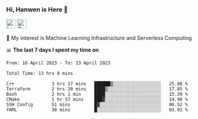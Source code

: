 ### Hi, Hanwen is Here 👋
<p>
	<a href="https://www.linkedin.com/in/liu-hanwen/"><img src="https://img.shields.io/badge/@hanwen-0A66C2?style=flat&logo=LinkedIn&logoColor=white" alt="Linkedin"  height="25px"/></a> 
	<a href="https://scholar.google.com/citations?user=HDF0su0AAAAJ"><img src="https://img.shields.io/badge/scholar-4385FE.svg?&style=plastic&logo=google-scholar&logoColor=white" alt="Google Scholar" height="25px"> </a>
</p>
🌱 My interest is Machine Learning Infrastructure and Serverless Computing

📊 **The last 7 days I spent my time on** 
<!--START_SECTION:waka-->

```text
From: 16 April 2023 - To: 23 April 2023

Total Time: 13 hrs 8 mins

C++              3 hrs 17 mins   ██████▒░░░░░░░░░░░░░░░░░░   25.08 %
Terraform        2 hrs 20 mins   ████▒░░░░░░░░░░░░░░░░░░░░   17.85 %
Bash             2 hrs 1 min     ████░░░░░░░░░░░░░░░░░░░░░   15.39 %
CMake            1 hr 57 mins    ███▓░░░░░░░░░░░░░░░░░░░░░   14.90 %
SSH Config       51 mins         █▓░░░░░░░░░░░░░░░░░░░░░░░   06.52 %
YAML             30 mins         █░░░░░░░░░░░░░░░░░░░░░░░░   03.91 %
```

<!--END_SECTION:waka-->


<!--
**david990917/david990917** is a ✨ _special_ ✨ repository because its `README.md` (this file) appears on your GitHub profile.

Here are some ideas to get you started:

- 🔭 I’m currently working on ...
- 🌱 I’m currently learning ...
- 👯 I’m looking to collaborate on ...
- 🤔 I’m looking for help with ...
- 💬 Ask me about ...
- 📫 How to reach me: ...
- 😄 Pronouns: ...
- ⚡ Fun fact: ...
-->
